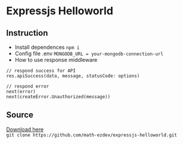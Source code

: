 # Expressjs Helloworld

## Instruction

- Install dependences `npm i`
- Config file .env `MONGODB_URL = your-mongodb-connection-url`
- How to use response middleware

```
// respond success for API
res.apiSuccess(data, message, statusCode: options)

// respond error
next(error)
next(createError.Unauthorized(message))
```

## Source

[Download here](https://github.com/math-ezdev/expressjs-helloworld/archive/refs/heads/main.zip)
\
`git clone https://github.com/math-ezdev/expressjs-helloworld.git`
